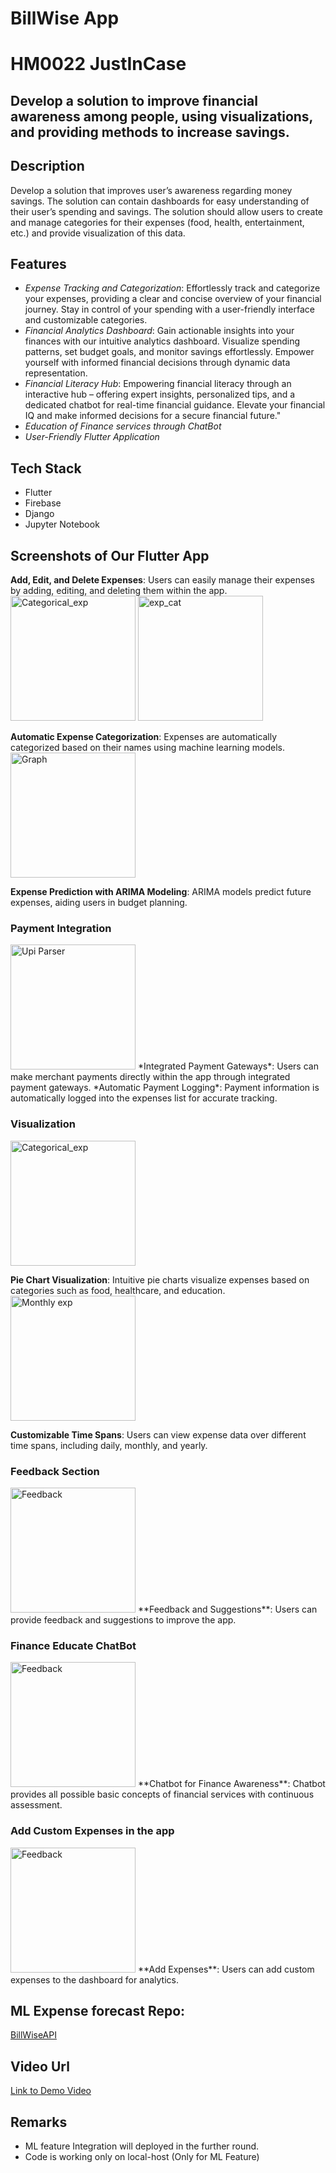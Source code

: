 # BillWise App

# HM0022 JustInCase

## Develop a solution to improve financial awareness among people, using visualizations, and providing methods to increase savings.

## Description
Develop a solution that improves user’s awareness regarding money savings. The solution can contain
dashboards for easy understanding of their user’s spending and savings. The solution should allow
users to create and manage categories for their expenses (food, health, entertainment, etc.) and
provide visualization of this data.

## Features
- *Expense Tracking and Categorization*: Effortlessly track and categorize your expenses, providing a clear and concise overview of your financial journey. Stay in control of your spending with a user-friendly interface and customizable categories.
- *Financial Analytics Dashboard*: Gain actionable insights into your finances with our intuitive analytics dashboard. Visualize spending patterns, set budget goals, and monitor savings effortlessly. Empower yourself with informed financial decisions through dynamic data representation.
- *Financial Literacy Hub*: Empowering financial literacy through an interactive hub – offering expert insights, personalized tips, and a dedicated chatbot for real-time financial guidance. Elevate your financial IQ and make informed decisions for a secure financial future."
- *Education of Finance services through ChatBot*
- *User-Friendly Flutter Application*

## Tech Stack
- Flutter
- Firebase
- Django
- Jupyter Notebook

## Screenshots of Our Flutter App


**Add, Edit, and Delete Expenses**: Users can easily manage their expenses by adding, editing, and deleting them within the app.
<img src="https://drive.google.com/uc?export=view&id=1rPLiJY24GSnj2QvyqlME4ImB8uYK4Kn9" alt="Categorical_exp" width="200">
<img src="https://drive.google.com/uc?export=view&id=1TweW3ym7hfQphp-kwLPCGajfhVVNTC4U" alt="exp_cat" width="200">

**Automatic Expense Categorization**: Expenses are automatically categorized based on their names using machine learning models.
  <img src="https://drive.google.com/uc?export=view&id=1Z1LayA3W7-Rqh5MERSmqO-S2FgP7s4hn" alt="Graph" width="200">

**Expense Prediction with ARIMA Modeling**: ARIMA models predict future expenses, aiding users in budget planning.

### Payment Integration
<img src="https://drive.google.com/uc?export=view&id=1wCR-7OeIMG2bkvwmgYdM1K3m8Wnj5v4y" alt="Upi Parser" width="200">
*Integrated Payment Gateways*: Users can make merchant payments directly within the app through integrated payment gateways.
*Automatic Payment Logging*: Payment information is automatically logged into the expenses list for accurate tracking.

### Visualization
<img src="https://drive.google.com/uc?export=view&id=1rPLiJY24GSnj2QvyqlME4ImB8uYK4Kn9" alt="Categorical_exp" width="200">

**Pie Chart Visualization**: Intuitive pie charts visualize expenses based on categories such as food, healthcare, and education.
<img src="https://drive.google.com/uc?export=view&id=1Pihj_Hbcxmey7_n5HL5ARy6DdWtnA2w1" alt="Monthly exp" width="200">

**Customizable Time Spans**: Users can view expense data over different time spans, including daily, monthly, and yearly.

### Feedback Section
<img src="https://drive.google.com/uc?export=view&id=1Rc-vp3-32jvVIY-9fTxw8wbrcVVu6vdn" alt="Feedback" width="200">
**Feedback and Suggestions**: Users can provide feedback and suggestions to improve the app.
  
### Finance Educate ChatBot
<img src="https://drive.google.com/uc?export=view&id=1aPGUKLyGyWMeN3IDGE-A-MmsZhJHr-RC" alt="Feedback" width="200">
**Chatbot for Finance Awareness**: Chatbot provides all possible basic concepts of financial services with continuous assessment.

### Add Custom Expenses in the app
<img src="https://drive.google.com/uc?export=view&id=1A0RJ0c4gJMIyOTARYARRlF6rRCuDvny0" alt="Feedback" width="200">
**Add Expenses**: Users can add custom expenses to the dashboard for analytics.


## ML Expense forecast Repo: 
[BillWiseAPI](https://github.com/ChetanIND/justincaseApi)

## Video Url
[Link to Demo Video](https://drive.google.com/drive/folders/1jO5_o4o_1UCiCiLQuMnJLvqhgAb4F26K)

## Remarks
- ML feature Integration will deployed in the further round.
- Code is working only on local-host (Only for ML Feature)
